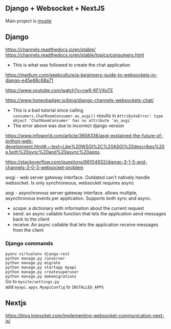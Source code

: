 Django + Websocket + NextJS
---------------------------

Main project is [mysite](./mysite)

Django
------
https://channels.readthedocs.io/en/stable/
https://channels.readthedocs.io/en/stable/topics/consumers.html
- This is what was followed to create the chat application

https://medium.com/geekculture/a-beginners-guide-to-websockets-in-django-e45e68c68a71

https://www.youtube.com/watch?v=cw8-KFVXpTE

https://www.honeybadger.io/blog/django-channels-websockets-chat/
- This is a bad tutorial since calling `consumers.ChatRoomConsumer.as_asgi()` results in `AttributeError: type object 'ChatRoomConsumer' has no attribute 'as_asgi'`
- The error above was due to incorrect django version

https://www.infoworld.com/article/3658336/asgi-explained-the-future-of-python-web-development.html#:~:text=Like%20WSGI%2C%20ASGI%20describes%20a,both%20sync%20and%20async%20apps.

https://stackoverflow.com/questions/66104932/django-3-1-5-and-channels-3-0-3-websocket-problem

wsgi - web server gateway interface. Outdated can't natively handle websocket. Is only synchroneous, websocket requires async

asgi - asynchronous server gateway interface. allows multiple, asynchronous events per application. Supports both sync and async.
- scope: a dictionary with information about the current request
- send: an async callable function that lets the application send messages back to the client
- receive: An async callable that lets the application receive messages from the client


### Django commands
`pyenv virtualenv django-rest`\
`python manage.py runserver`\
`python manage.py migrate`\
`python manage.py startapp myapi`\
`python manage.py createsuperuser`\
`python manage.py makemigrations`\
Go to `mysite/settings.py`\
add `myapi.apps.MyapiConfig` to `INSTALLED_APPS`


Nextjs
------
https://blog.logrocket.com/implementing-websocket-communication-next-js/

